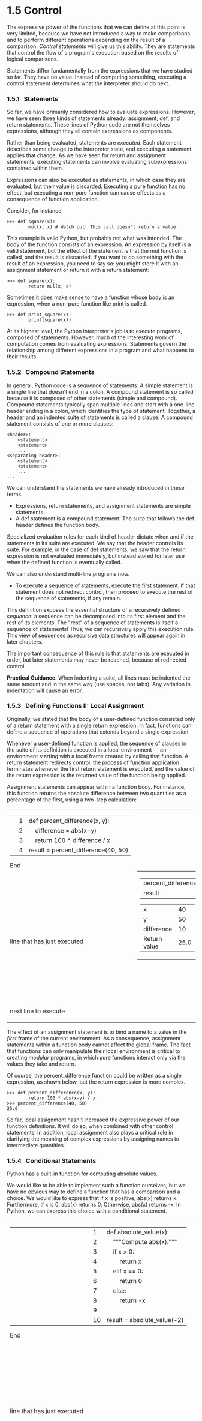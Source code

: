 # 1.5 Control

The expressive power of the functions that we can define at this point is very limited, because we have not introduced a way to make comparisons and to perform different operations depending on the result of a comparison. _Control statements_ will give us this ability. They are statements that control the flow of a program's execution based on the results of logical comparisons.

Statements differ fundamentally from the expressions that we have studied so far. They have no value. Instead of computing something, executing a control statement determines what the interpreter should do next.

### 1.5.1   Statements

So far, we have primarily considered how to evaluate expressions. However, we have seen three kinds of statements already: assignment, def, and return statements. These lines of Python code are not themselves expressions, although they all contain expressions as components.

Rather than being evaluated, statements are _executed_. Each statement describes some change to the interpreter state, and executing a statement applies that change. As we have seen for return and assignment statements, executing statements can involve evaluating subexpressions contained within them.

Expressions can also be executed as statements, in which case they are evaluated, but their value is discarded. Executing a pure function has no effect, but executing a non-pure function can cause effects as a consequence of function application.

Consider, for instance,

```
>>> def square(x):
        mul(x, x) # Watch out! This call doesn't return a value.

```

This example is valid Python, but probably not what was intended. The body of the function consists of an expression. An expression by itself is a valid statement, but the effect of the statement is that the mul function is called, and the result is discarded. If you want to do something with the result of an expression, you need to say so: you might store it with an assignment statement or return it with a return statement:

```
>>> def square(x):
        return mul(x, x)

```

Sometimes it does make sense to have a function whose body is an expression, when a non-pure function like print is called.

```
>>> def print_square(x):
        print(square(x))

```

At its highest level, the Python interpreter's job is to execute programs, composed of statements. However, much of the interesting work of computation comes from evaluating expressions. Statements govern the relationship among different expressions in a program and what happens to their results.

### 1.5.2   Compound Statements

In general, Python code is a sequence of statements. A simple statement is a single line that doesn't end in a colon. A compound statement is so called because it is composed of other statements (simple and compound). Compound statements typically span multiple lines and start with a one-line header ending in a colon, which identifies the type of statement. Together, a header and an indented suite of statements is called a clause. A compound statement consists of one or more clauses:

```
<header>:
    <statement>
    <statement>
    ...
<separating header>:
    <statement>
    <statement>
    ...
...

```

We can understand the statements we have already introduced in these terms.

-   Expressions, return statements, and assignment statements are simple statements.
-   A def statement is a compound statement. The suite that follows the def header defines the function body.

Specialized evaluation rules for each kind of header dictate when and if the statements in its suite are executed. We say that the header controls its suite. For example, in the case of def statements, we saw that the return expression is not evaluated immediately, but instead stored for later use when the defined function is eventually called.

We can also understand multi-line programs now.

-   To execute a sequence of statements, execute the first statement. If that statement does not redirect control, then proceed to execute the rest of the sequence of statements, if any remain.

This definition exposes the essential structure of a recursively defined _sequence_: a sequence can be decomposed into its first element and the rest of its elements. The "rest" of a sequence of statements is itself a sequence of statements! Thus, we can recursively apply this execution rule. This view of sequences as recursive data structures will appear again in later chapters.

The important consequence of this rule is that statements are executed in order, but later statements may never be reached, because of redirected control.

**Practical Guidance.** When indenting a suite, all lines must be indented the same amount and in the same way (use spaces, not tabs). Any variation in indentation will cause an error.

### 1.5.3   Defining Functions II: Local Assignment

Originally, we stated that the body of a user-defined function consisted only of a return statement with a single return expression. In fact, functions can define a sequence of operations that extends beyond a single expression.

Whenever a user-defined function is applied, the sequence of clauses in the suite of its definition is executed in a local environment — an environment starting with a local frame created by calling that function. A return statement redirects control: the process of function application terminates whenever the first return statement is executed, and the value of the return expression is the returned value of the function being applied.

Assignment statements can appear within a function body. For instance, this function returns the absolute difference between two quantities as a percentage of the first, using a two-step calculation:

<table><tbody><tr><td id="vizLayoutTdFirst"><div id="codeDisplayDiv"><div id="pyCodeOutputDiv"><table id="pyCodeOutput"><tbody><tr><td id="gutterTD" rowspan="4"><svg id="leftCodeGutterSVG" style="height: 86px;">&lt;polygon id="prevLineArrow" points="0,0 6,5 0,10" fill="#c9e6ca" transform="translate(0, 61.5625)"&gt;&lt;/polygon&gt;&lt;polygon id="curLineArrow" points="0,0 6,5 0,10" fill="#e93f34" transform="translate(0, 82.34375)"&gt;&lt;/polygon&gt;</svg></td><td id="lineNo1">1</td><td id="v1__cod1">def&nbsp;percent_difference(x,&nbsp;y):</td></tr><tr><td id="lineNo2">2</td><td id="v1__cod2">&nbsp;&nbsp;&nbsp;&nbsp;difference&nbsp;=&nbsp;abs(x-y)</td></tr><tr><td id="lineNo3">3</td><td id="v1__cod3">&nbsp;&nbsp;&nbsp;&nbsp;return&nbsp;100&nbsp;*&nbsp;difference&nbsp;/&nbsp;x</td></tr><tr><td id="lineNo4">4</td><td id="v1__cod4">result&nbsp;=&nbsp;percent_difference(40,&nbsp;50)</td></tr></tbody></table></div><p><span id="curInstr">End</span></p><div id="legendDiv"><svg id="prevLegendArrowSVG">&lt;polygon points="0,0 6,5 0,10" fill="#c9e6ca"&gt;&lt;/polygon&gt;</svg><p>line that has just executed</p><p><svg id="curLegendArrowSVG">&lt;polygon points="0,0 6,5 0,10" fill="#e93f34"&gt;&lt;/polygon&gt;</svg>next line to execute</p></div></div></td><td id="vizLayoutTdSecond"><div id="dataViz"><table id="stackHeapTable"><tbody><tr><td id="stack_td"><div id="globals_area"><table id="v1__global_table"><tbody><tr id="v1__global__percent_difference_tr"><td>percent_difference</td><td><svg style="position:absolute;left:813.4609375px;top:5826.890625px" width="158.234375" height="72.46874999999999" pointer-events="none" position="absolute" version="1.1" xmlns="http://www.w3.org/1999/xhtml">&lt;path d="M 37.4765625 50.390624999999986 C 69.1171875 26.234374999999993 69.1171875 26.234374999999993 120.7578125 22.078124999999993" pointer-events="all" version="1.1" xmlns="http://www.w3.org/1999/xhtml" style="" fill="none" stroke="#005583" stroke-width="1"&gt;&lt;/path&gt;&lt;path pointer-events="all" version="1.1" xmlns="http://www.w3.org/1999/xhtml" d="M120.7578125,22.078124999999993 L111.07178335267369,26.37124034402992 L115.27563812605325,22.52057740833509 L110.50866210570175,19.39392750446133 L120.7578125,22.078124999999993" stroke="#005583" fill="#005583"&gt;&lt;/path&gt;</svg></td></tr><tr id="v1__global__result_tr"><td>result</td><td><span>25.0</span></td></tr></tbody></table></div><div id="stack" data-frame_id="1"><table><tbody><tr id="v1__percent_difference_f1_z__x_tr"><td>x</td><td><span>40</span></td></tr><tr id="v1__percent_difference_f1_z__y_tr"><td>y</td><td><span>50</span></td></tr><tr id="v1__percent_difference_f1_z__difference_tr"><td>difference</td><td><span>10</span></td></tr><tr id="v1__percent_difference_f1_z____return___tr"><td><span>Return<br />value</span></td><td><span>25.0</span></td></tr></tbody></table></div></td><td id="heap_td"><div id="heap"><p>func percent_difference(x,&nbsp;y)</p></div></td></tr></tbody></table></div></td></tr></tbody></table>

The effect of an assignment statement is to bind a name to a value in the _first_ frame of the current environment. As a consequence, assignment statements within a function body cannot affect the global frame. The fact that functions can only manipulate their local environment is critical to creating _modular_ programs, in which pure functions interact only via the values they take and return.

Of course, the percent\_difference function could be written as a single expression, as shown below, but the return expression is more complex.

```
>>> def percent_difference(x, y):
        return 100 * abs(x-y) / x
>>> percent_difference(40, 50)
25.0

```

So far, local assignment hasn't increased the expressive power of our function definitions. It will do so, when combined with other control statements. In addition, local assignment also plays a critical role in clarifying the meaning of complex expressions by assigning names to intermediate quantities.

### 1.5.4   Conditional Statements

Python has a built-in function for computing absolute values.

We would like to be able to implement such a function ourselves, but we have no obvious way to define a function that has a comparison and a choice. We would like to express that if x is positive, abs(x) returns x. Furthermore, if x is 0, abs(x) returns 0. Otherwise, abs(x) returns \-x. In Python, we can express this choice with a conditional statement.

<table><tbody><tr><td id="vizLayoutTdFirst"><div id="codeDisplayDiv"><div id="pyCodeOutputDiv"><table id="pyCodeOutput"><tbody><tr><td id="gutterTD" rowspan="10"><svg id="leftCodeGutterSVG" style="height: 218px;">&lt;polygon id="prevLineArrow" points="0,0 6,5 0,10" fill="#c9e6ca" transform="translate(0, 172.1875)"&gt;&lt;/polygon&gt;&lt;polygon id="curLineArrow" points="0,0 6,5 0,10" fill="#e93f34" transform="translate(0, 214.8125)"&gt;&lt;/polygon&gt;</svg></td><td id="lineNo1">1</td><td id="v2__cod1">def&nbsp;absolute_value(x):</td></tr><tr><td id="lineNo2">2</td><td id="v2__cod2">&nbsp;&nbsp;&nbsp;&nbsp;"""Compute&nbsp;abs(x)."""</td></tr><tr><td id="lineNo3">3</td><td id="v2__cod3">&nbsp;&nbsp;&nbsp;&nbsp;if&nbsp;x&nbsp;&gt;&nbsp;0:</td></tr><tr><td id="lineNo4">4</td><td id="v2__cod4">&nbsp;&nbsp;&nbsp;&nbsp;&nbsp;&nbsp;&nbsp;&nbsp;return&nbsp;x</td></tr><tr><td id="lineNo5">5</td><td id="v2__cod5">&nbsp;&nbsp;&nbsp;&nbsp;elif&nbsp;x&nbsp;==&nbsp;0:</td></tr><tr><td id="lineNo6">6</td><td id="v2__cod6">&nbsp;&nbsp;&nbsp;&nbsp;&nbsp;&nbsp;&nbsp;&nbsp;return&nbsp;0</td></tr><tr><td id="lineNo7">7</td><td id="v2__cod7">&nbsp;&nbsp;&nbsp;&nbsp;else:</td></tr><tr><td id="lineNo8">8</td><td id="v2__cod8">&nbsp;&nbsp;&nbsp;&nbsp;&nbsp;&nbsp;&nbsp;&nbsp;return&nbsp;-x</td></tr><tr><td id="lineNo9">9</td><td id="v2__cod9"></td></tr><tr><td id="lineNo10">10</td><td id="v2__cod10">result&nbsp;=&nbsp;absolute_value(-2)</td></tr></tbody></table></div><p><span id="curInstr">End</span></p><div id="legendDiv"><svg id="prevLegendArrowSVG">&lt;polygon points="0,0 6,5 0,10" fill="#c9e6ca"&gt;&lt;/polygon&gt;</svg><p>line that has just executed</p><p><svg id="curLegendArrowSVG">&lt;polygon points="0,0 6,5 0,10" fill="#e93f34"&gt;&lt;/polygon&gt;</svg>next line to execute</p></div></div></td><td id="vizLayoutTdSecond"></td></tr></tbody></table>

This implementation of absolute\_value raises several important issues:

**Conditional statements**. A conditional statement in Python consists of a series of headers and suites: a required if clause, an optional sequence of elif clauses, and finally an optional else clause:

```
if <expression>:
    <suite>
elif <expression>:
    <suite>
else:
    <suite>

```

When executing a conditional statement, each clause is considered in order. The computational process of executing a conditional clause follows.

1.  Evaluate the header's expression.
2.  If it is a true value, execute the suite. Then, skip over all subsequent clauses in the conditional statement.

If the else clause is reached (which only happens if all if and elif expressions evaluate to false values), its suite is executed.

**Boolean contexts**. Above, the execution procedures mention "a false value" and "a true value." The expressions inside the header statements of conditional blocks are said to be in _boolean contexts_: their truth values matter to control flow, but otherwise their values are not assigned or returned. Python includes several false values, including 0, None, and the _boolean_ value False. All other numbers are true values. In Chapter 2, we will see that every built-in kind of data in Python has both true and false values.

**Boolean values**. Python has two boolean values, called True and False. Boolean values represent truth values in logical expressions. The built-in comparison operations, \>, &lt;, &gt;=, &lt;=, ==, !=, return these values.

```
>>> 4 < 2
False
>>> 5 >= 5
True

```

This second example reads "5 is greater than or equal to 5", and corresponds to the function ge in the operator module.

This final example reads "0 equals -0", and corresponds to eq in the operator module. Notice that Python distinguishes assignment (\=) from equality comparison (\==), a convention shared across many programming languages.

**Boolean operators**. Three basic logical operators are also built into Python:

```
>>> True and False
False
>>> True or False
True
>>> not False
True

```

Logical expressions have corresponding evaluation procedures. These procedures exploit the fact that the truth value of a logical expression can sometimes be determined without evaluating all of its subexpressions, a feature called _short-circuiting_.

To evaluate the expression &lt;left&gt; and &lt;right&gt;:

1.  Evaluate the subexpression &lt;left&gt;.
2.  If the result is a false value v, then the expression evaluates to v.
3.  Otherwise, the expression evaluates to the value of the subexpression &lt;right&gt;.

To evaluate the expression &lt;left&gt; or &lt;right&gt;:

1.  Evaluate the subexpression &lt;left&gt;.
2.  If the result is a true value v, then the expression evaluates to v.
3.  Otherwise, the expression evaluates to the value of the subexpression &lt;right&gt;.

To evaluate the expression not &lt;exp&gt;:

1.  Evaluate &lt;exp&gt;; The value is True if the result is a false value, and False otherwise.

These values, rules, and operators provide us with a way to combine the results of comparisons. Functions that perform comparisons and return boolean values typically begin with is, not followed by an underscore (e.g., isfinite, isdigit, isinstance, etc.).

### 1.5.5   Iteration

In addition to selecting which statements to execute, control statements are used to express repetition. If each line of code we wrote were only executed once, programming would be a very unproductive exercise. Only through repeated execution of statements do we unlock the full potential of computers. We have already seen one form of repetition: a function can be applied many times, although it is only defined once. Iterative control structures are another mechanism for executing the same statements many times.

Consider the sequence of Fibonacci numbers, in which each number is the sum of the preceding two:

```
0, 1, 1, 2, 3, 5, 8, 13, 21, ...

```

Each value is constructed by repeatedly applying the sum-previous-two rule. The first and second are fixed to 0 and 1. For instance, the eighth Fibonacci number is 13.

We can use a while statement to enumerate n Fibonacci numbers. We need to track how many values we've created (k), along with the kth value (curr) and its predecessor (pred). Step through this function and observe how the Fibonacci numbers evolve one by one, bound to curr.

<table><tbody><tr><td id="vizLayoutTdFirst"><div id="codeDisplayDiv"><div id="pyCodeOutputDiv"><table id="pyCodeOutput"><tbody><tr><td id="gutterTD" rowspan="10"><svg id="leftCodeGutterSVG" style="height: 218px;">&lt;polygon id="prevLineArrow" points="0,0 6,5 0,10" fill="#c9e6ca" transform="translate(0, 5)"&gt;&lt;/polygon&gt;&lt;polygon id="curLineArrow" points="0,0 6,5 0,10" fill="#e93f34" transform="translate(0, 205.8125)"&gt;&lt;/polygon&gt;</svg></td><td id="lineNo1">1</td><td id="v3__cod1">def&nbsp;fib(n):</td></tr><tr><td id="lineNo2">2</td><td id="v3__cod2">&nbsp;&nbsp;&nbsp;&nbsp;"""Compute&nbsp;the&nbsp;nth&nbsp;Fibonacci&nbsp;number,&nbsp;for&nbsp;n&nbsp;&gt;=&nbsp;2."""</td></tr><tr><td id="lineNo3">3</td><td id="v3__cod3">&nbsp;&nbsp;&nbsp;&nbsp;pred,&nbsp;curr&nbsp;=&nbsp;0,&nbsp;1&nbsp;&nbsp;&nbsp;#&nbsp;Fibonacci&nbsp;numbers&nbsp;1&nbsp;and&nbsp;2</td></tr><tr><td id="lineNo4">4</td><td id="v3__cod4">&nbsp;&nbsp;&nbsp;&nbsp;k&nbsp;=&nbsp;2&nbsp;&nbsp;&nbsp;&nbsp;&nbsp;&nbsp;&nbsp;&nbsp;&nbsp;&nbsp;&nbsp;&nbsp;&nbsp;&nbsp;&nbsp;#&nbsp;Which&nbsp;Fib&nbsp;number&nbsp;is&nbsp;curr?</td></tr><tr><td id="lineNo5">5</td><td id="v3__cod5">&nbsp;&nbsp;&nbsp;&nbsp;while&nbsp;k&nbsp;&lt;&nbsp;n:</td></tr><tr><td id="lineNo6">6</td><td id="v3__cod6">&nbsp;&nbsp;&nbsp;&nbsp;&nbsp;&nbsp;&nbsp;&nbsp;pred,&nbsp;curr&nbsp;=&nbsp;curr,&nbsp;pred&nbsp;+&nbsp;curr</td></tr><tr><td id="lineNo7">7</td><td id="v3__cod7">&nbsp;&nbsp;&nbsp;&nbsp;&nbsp;&nbsp;&nbsp;&nbsp;k&nbsp;=&nbsp;k&nbsp;+&nbsp;1</td></tr><tr><td id="lineNo8">8</td><td id="v3__cod8">&nbsp;&nbsp;&nbsp;&nbsp;return&nbsp;curr</td></tr><tr><td id="lineNo9">9</td><td id="v3__cod9"></td></tr><tr><td id="lineNo10">10</td><td id="v3__cod10">result&nbsp;=&nbsp;fib(8)</td></tr></tbody></table></div><p><span id="curInstr">Step 2 of 25</span></p><div id="legendDiv"><svg id="prevLegendArrowSVG">&lt;polygon points="0,0 6,5 0,10" fill="#c9e6ca"&gt;&lt;/polygon&gt;</svg><p>line that has just executed</p><p><svg id="curLegendArrowSVG">&lt;polygon points="0,0 6,5 0,10" fill="#e93f34"&gt;&lt;/polygon&gt;</svg>next line to execute</p></div></div></td><td id="vizLayoutTdSecond"></td></tr></tbody></table>

Remember that commas seperate multiple names and values in an assignment statement. The line:

```
pred, curr = curr, pred + curr

```

has the effect of rebinding the name pred to the value of curr, and simultanously rebinding curr to the value of pred + curr. All of the expressions to the right of \= are evaluated before any rebinding takes place.

This order of events -- evaluating everything on the right of \= before updating any bindings on the left -- is essential for correctness of this function.

A while clause contains a header expression followed by a suite:

```
while <expression>:
    <suite>

```

To execute a while clause:

1.  Evaluate the header's expression.
2.  If it is a true value, execute the suite, then return to step 1.

In step 2, the entire suite of the while clause is executed before the header expression is evaluated again.

In order to prevent the suite of a while clause from being executed indefinitely, the suite should always change some binding in each pass.

A while statement that does not terminate is called an infinite loop. Press &lt;Control&gt;-C to force Python to stop looping.

### 1.5.6   Testing

_Testing_ a function is the act of verifying that the function's behavior matches expectations. Our language of functions is now sufficiently complex that we need to start testing our implementations.

A _test_ is a mechanism for systematically performing this verification. Tests typically take the form of another function that contains one or more sample calls to the function being tested. The returned value is then verified against an expected result. Unlike most functions, which are meant to be general, tests involve selecting and validating calls with specific argument values. Tests also serve as documentation: they demonstrate how to call a function and what argument values are appropriate.

**Assertions.** Programmers use assert statements to verify expectations, such as the output of a function being tested. An assert statement has an expression in a boolean context, followed by a quoted line of text (single or double quotes are both fine, but be consistent) that will be displayed if the expression evaluates to a false value.

```
>>> assert fib(8) == 13, 'The 8th Fibonacci number should be 13'

```

When the expression being asserted evaluates to a true value, executing an assert statement has no effect. When it is a false value, assert causes an error that halts execution.

A test function for fib should test several arguments, including extreme values of n.

```
>>> def fib_test():
        assert fib(2) == 1, 'The 2nd Fibonacci number should be 1'
        assert fib(3) == 1, 'The 3rd Fibonacci number should be 1'
        assert fib(50) == 7778742049, 'Error at the 50th Fibonacci number'

```

When writing Python in files, rather than directly into the interpreter, tests are typically written in the same file or a neighboring file with the suffix \_test.py.

**Doctests.** Python provides a convenient method for placing simple tests directly in the docstring of a function. The first line of a docstring should contain a one-line description of the function, followed by a blank line. A detailed description of arguments and behavior may follow. In addition, the docstring may include a sample interactive session that calls the function:

```
>>> def sum_naturals(n):
        """Return the sum of the first n natural numbers.

        >>> sum_naturals(10)
        55
        >>> sum_naturals(100)
        5050
        """
        total, k = 0, 1
        while k <= n:
            total, k = total + k, k + 1
        return total

```

Then, the interaction can be verified via the [doctest module](http://docs.python.org/py3k/library/doctest.html). Below, the globals function returns a representation of the global environment, which the interpreter needs in order to evaluate expressions.

```
>>> from doctest import testmod
>>> testmod()
TestResults(failed=0, attempted=2)

```

To verify the doctest interactions for only a single function, we use a doctest function called run\_docstring\_examples. This function is (unfortunately) a bit complicated to call. Its first argument is the function to test. The second should always be the result of the expression globals(), a built-in function that returns the global environment. The third argument is True to indicate that we would like "verbose" output: a catalog of all tests run.

```
>>> from doctest import run_docstring_examples
>>> run_docstring_examples(sum_naturals, globals(), True)
Finding tests in NoName
Trying:
    sum_naturals(10)
Expecting:
    55
ok
Trying:
    sum_naturals(100)
Expecting:
    5050
ok

```

When the return value of a function does not match the expected result, the run\_docstring\_examples function will report this problem as a test failure.

When writing Python in files, all doctests in a file can be run by starting Python with the doctest command line option:

```
python3 -m doctest <python_source_file>

```

The key to effective testing is to write (and run) tests immediately after implementing new functions. It is even good practice to write some tests before you implement, in order to have some example inputs and outputs in your mind. A test that applies a single function is called a _unit test_. Exhaustive unit testing is a hallmark of good program design.